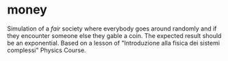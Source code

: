 # money
Simulation of a <i> fair </i> society where everybody goes around randomly and if they encounter someone else they gable a coin. The expected result should be an exponential.
Based on a lesson of "Introduzione alla fisica dei sistemi complessi" Physics Course.
